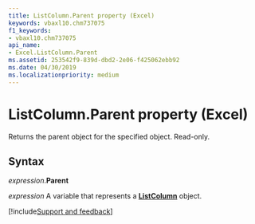 ```yaml
---
title: ListColumn.Parent property (Excel)
keywords: vbaxl10.chm737075
f1_keywords:
- vbaxl10.chm737075
api_name:
- Excel.ListColumn.Parent
ms.assetid: 253542f9-839d-dbd2-2e06-f425062ebb92
ms.date: 04/30/2019
ms.localizationpriority: medium
---
```



# ListColumn.Parent property (Excel)

Returns the parent object for the specified object. Read-only.


## Syntax

_expression_.**Parent**

_expression_ A variable that represents a **[ListColumn](Excel.ListColumn.md)** object.




[!include[Support and feedback](~/includes/feedback-boilerplate.md)]